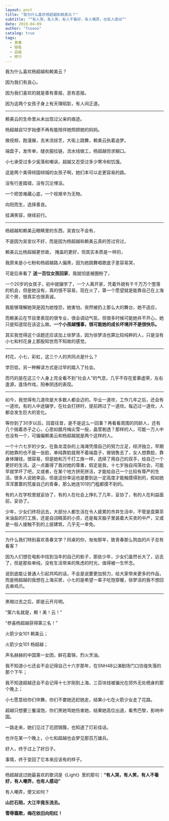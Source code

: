 ```yaml
---
layout: post
title: "我为什么喜欢杨超越和赖美云？"
subtitle: "“有人哭，有人笑，有人不看好，有人嘲弄，也有人感动”"
date: 2019-04-09
author: "fsoooo"
catalog: true
tags:
  - 青春
  - 随笔
  - 品格
  - 修行
---
```


我为什么喜欢杨超越和赖美云？

因为我们有良心。

因为我们喜欢的就是善有善报，恶有恶报。

因为这两个女孩子身上有天理昭彰，有人间正道。


***


赖美云的生命里从未出现过父亲的痕迹。

杨超越自12岁始便不再有能陪伴她照顾她的妈妈。

做视频，跑漫展，去末流综艺，大街上跳舞，赖美云执着追梦。

端盘子，发传单，缝衣服拉链，流水线做工，杨超越但求糊口。

小七承受过多少奚落和嘲讽，超越又忍受过多少寒冷和饥饿。

这是两个美得倾国倾城的女孩子啊，她们本可以走更容易的路。

没有行差踏错，没有沉沦埋没。

一个把苦难藏心底，一个视艰辛为无物。

向阳而生，选择善良。

挂满笑容，继续前行。

***

杨超越和赖美云眼睛里的东西，吴宣仪不会有，

不是因为吴宣仪不好，而是因为杨超越和赖美云真的苦过穷过，

赖美云比杨超越更世故， 掩盖的更好，但其实本质是一样的，

我原来是小七粉和杨超越路人偏黑，因为她跳舞唱歌底子差容易哭，

可是后来看了 **送一百位女孩回家**，我就彻底被圈粉了，

一个20岁的女孩子，初中就辍学了，一个人离开家，凭着外貌有千千万万个堕落的机会，但是她没有，真的很不容易，现在火了，第一个愿望就是能靠自己在上海买个房，很真实也很真诚，

我能够理解她哭是因为她惶恐，她害怕，突然被扔上那么大的舞台，她不适应，

而赖美云在节目里表现的很专业，很会调动气氛，但很多时候可能她并不开心，她只是知道现在该这么做。**一个小孩越懂事，很可能她的成长坏境并不是很快乐。**

其实我觉得这个话题还应该加上徐梦洁，因为徐梦洁也算比较纯粹的人，只是没有小七和村花身上那股知世而不知故的感觉。

***

村花，小七，彩虹，这三个人的共同点是什么？

学历低，另一种解读方式是过早的踏入了社会。

而巧的是在这三个人身上完全看不到“社会人”的气息，几乎不存在爱慕虚荣，左右逢源，逢场作戏，阳奉阴违的表现。

***

如今，我觉得有几道坎是大多数人都会迈的。毕业一道坎，工作几年之后，还会有一道坎。有的人中途辍学，在社会打拼时，提前跨过了一道坎。每迈过一道坎，人都会发生巨大的变化。

等你到了30岁以后，回首往昔，是不是这么一回事？再看看周围的同龄人，还有几个揣着赤子之心，心思如腊月梅尖雪一般，晶莹剔透？那样的人，可能一万人中也没有一个，可偏偏赖美云和杨超越就是两个这样的人。



一个十六七岁的少女，在鱼龙混杂的上海滩凭借自己的努力立足，经济独立，早期的她靠的也不是一张脸，单纯靠脸就用不着端盘子，做销售去了，女人想靠脸，靠身体赚钱，很容易，但是她和万千打工族一样，选择了用自己的双手，给自己一个更好的生活。这一点赢得了我对她的尊重，假定是我，十七岁独自闯荡社会，可能早就学坏了吧，又或者，在某个地方拼死拼活，才能给自己一个比较有尊严的生活。很多人说她幸运，但是这份幸运也是要到达一定高度才能触摸得到的，假如她浑浑噩噩的荒废自己的青春，那么她连101的门槛都摸不到的。



有的人在学校里就妥协了，有的人在社会上挣扎了几年，妥协了，有的人在利益面前，妥协了。

少年，少女们终将远去，大部分人都生活在令人疲累的市井生活中，不管是盘算茶米油盐的打工族，还是自诩精英的小资，还是每天脑子里装着大买卖的中产，又或是一般人接触不到的上层建筑，几乎无一幸免。

***

为什么我们特别喜欢青春文学？同桌的你，匆匆那年，致青春那么狗血的片子总有看客？

因为人们想在电影中找到当年的自己的影子，那些少年，少女们虽然长大了，远去了，但是那些单纯，没有生活带来的焦虑的时光，值得被一生怀念。



说到底能让普通人引起共鸣的话，不会是说要更加努力，给大家带来更多的作品，而是杨超越的我想在上海买房，小七的是希望一辈子吃饱穿暖，徐梦洁的我不想回去串鸡爪。

***

黑暗过去之后，即是云开月明。

“第六名就是，赖！美！云！”

“恭喜杨超越获得第三名！”

火箭少女101 赖美云；

火箭少女101 杨超越； 

声名赫赫的中国第一女团，鲜花着锦，烈火烹油。

我不知道小七还会不会记得自己十六岁那年，在SNH48公演剧场门口彷徨失落的那个下午；

我不知道超越还会不会记得十七岁刚到上海，三百块钱被骗光在郊外无处栖身的那个晚上；

小七愿意给你们伴舞，你们不要她还赶她走，结果小七在火箭少女走了花路。

超越只想要三餐温饱，你们黑她骂她伤害她，结果她高位出道，看秀巴黎，影响中国。

一路走来，她们见过了花团锦簇，也知道了灯彩佳话。

也许在某一个晚上，小七和超越也会梦见那百万雄兵。

好人，终于过上了好日子。

事情，终于变回了它本来应该有的样子。

***

杨超越说过她最喜欢的歌词是《Light》里的那句：**“有人哭，有人笑，有人不看好，有人嘲弄，也有人感动”**

有人嘲弄，便又如何？

**山拦石阻，大江毕竟东流去。**

**雪辱霜欺，梅花依旧向阳红！**













